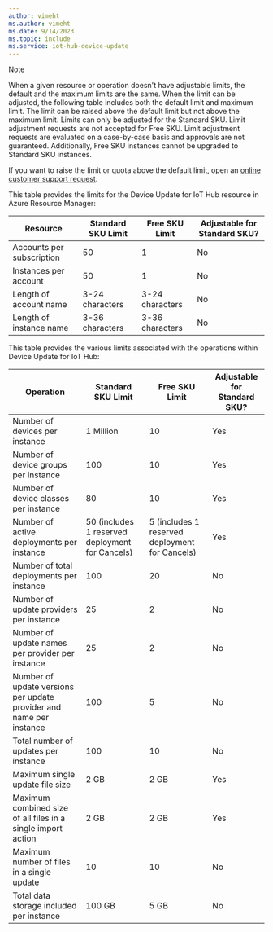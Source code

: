 ```yaml
---
author: vimeht
ms.author: vimeht
ms.date: 9/14/2023
ms.topic: include
ms.service: iot-hub-device-update
---
```


> [!NOTE]
> When a given resource or operation doesn't have adjustable limits, the default and the maximum limits are the same. When the limit can be adjusted, the following table includes both the default limit and maximum limit. The limit can be raised above the default limit but not above the maximum limit. Limits can only be adjusted for the Standard SKU. Limit adjustment requests are not accepted for Free SKU. Limit adjustment requests are evaluated on a case-by-case basis and approvals are not guaranteed. Additionally, Free SKU instances cannot be upgraded to Standard SKU instances.
>
> If you want to raise the limit or quota above the default limit, open an [online customer support request](https://azure.microsoft.com/support/options/).

This table provides the limits for the Device Update for IoT Hub resource in Azure Resource Manager:

| Resource |  Standard SKU Limit | Free SKU Limit | Adjustable for Standard SKU? |
| --- | --- | --- | --- | 
| Accounts per subscription | 50 | 1 | No |
| Instances per account | 50 | 1 | No |
| Length of account name | 3-24 characters | 3-24 characters | No |
| Length of instance name | 3-36 characters | 3-36 characters | No |

This table provides the various limits associated with the operations within Device Update for IoT Hub:

| Operation | Standard SKU Limit | Free SKU Limit | Adjustable for Standard SKU? |
| --- | --- | --- | --- |
| Number of devices per instance | 1 Million | 10 | Yes |
| Number of device groups per instance | 100 | 10 | Yes |
| Number of device classes per instance | 80 | 10 | Yes |
| Number of active deployments per instance | 50 (includes 1 reserved deployment for Cancels) | 5 (includes 1 reserved deployment for Cancels) | Yes |
| Number of total deployments per instance | 100 | 20 | No |
| Number of update providers per instance | 25 | 2 | No |
| Number of update names per provider per instance | 25 | 2 | No |
| Number of update versions per update provider and name per instance | 100 | 5 | No |
| Total number of updates per instance | 100 | 10 | No |
| Maximum single update file size | 2 GB | 2 GB | Yes |
| Maximum combined size of all files in a single import action | 2 GB | 2 GB | Yes |
| Maximum number of files in a single update | 10 | 10 | No |
| Total data storage included per instance | 100 GB | 5 GB | No |

